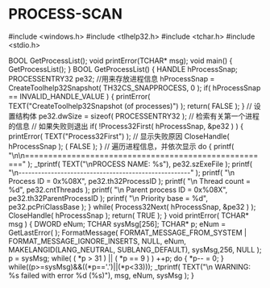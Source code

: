# PROCESS-SCAN
#include <windows.h>
#include <tlhelp32.h>
#include <tchar.h>
#include <stdio.h>

BOOL GetProcessList();
void printError(TCHAR* msg);
void main()
{ 
	GetProcessList();
}
BOOL GetProcessList()
{ 
	HANDLE hProcessSnap; 
	PROCESSENTRY32 pe32; //用来存放进程信息
	hProcessSnap = CreateToolhelp32Snapshot( TH32CS_SNAPPROCESS, 0 ); 
	if( hProcessSnap == INVALID_HANDLE_VALUE ) 
	{ 
		printError( TEXT("CreateToolhelp32Snapshot (of processes)") ); 
		return( FALSE ); 
	} // 设置结构体
	pe32.dwSize = sizeof( PROCESSENTRY32 ); // 检索有关第一个进程的信息
	// 如果失败则退出
	if( !Process32First( hProcessSnap, &pe32 ) ) 
	{ 
		printError( TEXT("Process32First") ); // 显示失败原因
		CloseHandle( hProcessSnap );
		( FALSE ); 
	} // 遍历进程信息，并依次显示
	do {
		printf( "\n\n=====================================================" ); 
		_tprintf( TEXT("\nPROCESS NAME: %s"), pe32.szExeFile ); 
		printf( "\n-----------------------------------------------------" ); 
		printf( "\n Process ID = 0x%08X", pe32.th32ProcessID ); 
		printf( "\n Thread count = %d", pe32.cntThreads ); 
		printf( "\n Parent process ID = 0x%08X", pe32.th32ParentProcessID ); 
		printf( "\n Priority base = %d", pe32.pcPriClassBase ); 
	} 
	while( Process32Next( hProcessSnap, &pe32 ) );
	CloseHandle( hProcessSnap ); 
	return( TRUE );
}
void printError( TCHAR* msg )
{ 
	DWORD eNum; 
	TCHAR sysMsg[256]; 
	TCHAR* p; 
	eNum = GetLastError( ); 
	FormatMessage( FORMAT_MESSAGE_FROM_SYSTEM | FORMAT_MESSAGE_IGNORE_INSERTS, NULL, eNum, MAKELANGID(LANG_NEUTRAL, SUBLANG_DEFAULT), 
		sysMsg,256, NULL ); 
	p = sysMsg;
	while( ( *p > 31 ) || ( *p == 9 ) ) 
		++p; 
	do {
		*p-- = 0;
	} 
	while((p>=sysMsg)&&((*p=='.')||(*p<33))); 
	_tprintf( TEXT("\n WARNING: %s failed with error %d (%s)"), msg, eNum, sysMsg );
} 
